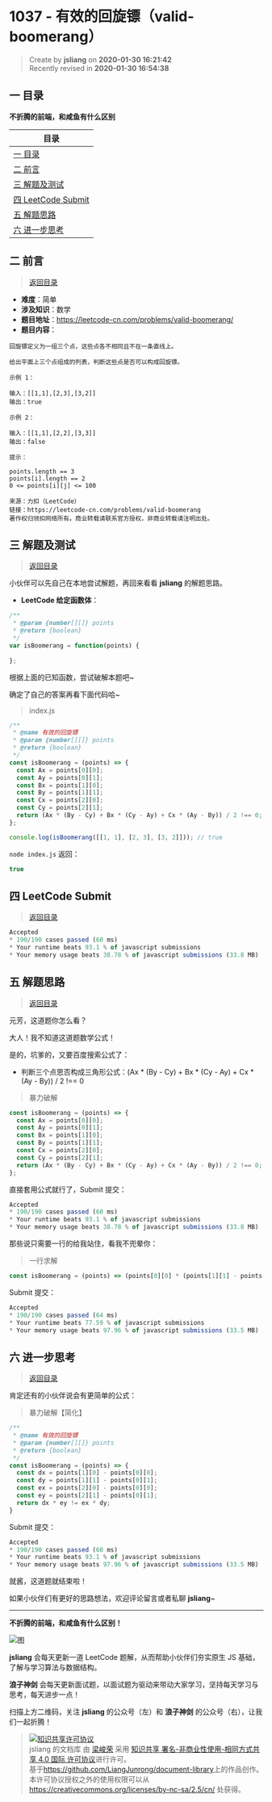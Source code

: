 1037 - 有效的回旋镖（valid-boomerang）
===

> Create by **jsliang** on **2020-01-30 16:21:42**  
> Recently revised in **2020-01-30 16:54:38**

## <a name="chapter-one" id="chapter-one"></a>一 目录

**不折腾的前端，和咸鱼有什么区别**

| 目录 |
| --- | 
| [一 目录](#chapter-one) | 
| <a name="catalog-chapter-two" id="catalog-chapter-two"></a>[二 前言](#chapter-two) |
| <a name="catalog-chapter-three" id="catalog-chapter-three"></a>[三 解题及测试](#chapter-three) |
| <a name="catalog-chapter-four" id="catalog-chapter-four"></a>[四 LeetCode Submit](#chapter-four) |
| <a name="catalog-chapter-five" id="catalog-chapter-five"></a>[五 解题思路](#chapter-five) |
| <a name="catalog-chapter-six" id="catalog-chapter-six"></a>[六 进一步思考](#chapter-six) |

## <a name="chapter-two" id="chapter-two"></a>二 前言

> [返回目录](#chapter-one)

* **难度**：简单
* **涉及知识**：数学
* **题目地址**：https://leetcode-cn.com/problems/valid-boomerang/
* **题目内容**：

```
回旋镖定义为一组三个点，这些点各不相同且不在一条直线上。

给出平面上三个点组成的列表，判断这些点是否可以构成回旋镖。

示例 1：

输入：[[1,1],[2,3],[3,2]]
输出：true

示例 2：

输入：[[1,1],[2,2],[3,3]]
输出：false

提示：

points.length == 3
points[i].length == 2
0 <= points[i][j] <= 100

来源：力扣（LeetCode）
链接：https://leetcode-cn.com/problems/valid-boomerang
著作权归领扣网络所有。商业转载请联系官方授权，非商业转载请注明出处。
```

## <a name="chapter-three" id="chapter-three"></a>三 解题及测试

> [返回目录](#chapter-one)

小伙伴可以先自己在本地尝试解题，再回来看看 **jsliang** 的解题思路。

* **LeetCode 给定函数体**：

```js
/**
 * @param {number[][]} points
 * @return {boolean}
 */
var isBoomerang = function(points) {
    
};
```

根据上面的已知函数，尝试破解本题吧~

确定了自己的答案再看下面代码哈~

> index.js

```js
/**
 * @name 有效的回旋镖
 * @param {number[][]} points
 * @return {boolean}
 */
const isBoomerang = (points) => {
  const Ax = points[0][0];
  const Ay = points[0][1];
  const Bx = points[1][0];
  const By = points[1][1];
  const Cx = points[2][0];
  const Cy = points[2][1];
  return (Ax * (By - Cy) + Bx * (Cy - Ay) + Cx * (Ay - By)) / 2 !== 0;
};

console.log(isBoomerang([[1, 1], [2, 3], [3, 2]])); // true
```

`node index.js` 返回：

```js
true
```

## <a name="chapter-four" id="chapter-four"></a>四 LeetCode Submit

> [返回目录](#chapter-one)

```js
Accepted
* 190/190 cases passed (60 ms)
* Your runtime beats 93.1 % of javascript submissions
* Your memory usage beats 38.78 % of javascript submissions (33.8 MB)
```

## <a name="chapter-five" id="chapter-five"></a>五 解题思路

> [返回目录](#chapter-one)

元芳，这道题你怎么看？

大人！我不知道这道题数学公式！

是的，坑爹的，又要百度搜索公式了：

* 判断三个点思否构成三角形公式：(Ax * (By - Cy) + Bx * (Cy - Ay) + Cx * (Ay - By)) / 2 !== 0

> 暴力破解

```js
const isBoomerang = (points) => {
  const Ax = points[0][0];
  const Ay = points[0][1];
  const Bx = points[1][0];
  const By = points[1][1];
  const Cx = points[2][0];
  const Cy = points[2][1];
  return (Ax * (By - Cy) + Bx * (Cy - Ay) + Cx * (Ay - By)) / 2 !== 0;
};
```

直接套用公式就行了，Submit 提交：

```js
Accepted
* 190/190 cases passed (60 ms)
* Your runtime beats 93.1 % of javascript submissions
* Your memory usage beats 38.78 % of javascript submissions (33.8 MB)
```

那些说只需要一行的给我站住，看我不兜晕你：

> 一行求解

```js
const isBoomerang = (points) => (points[0][0] * (points[1][1] - points[2][1]) + points[1][0] * (points[2][1] - points[0][1]) + points[2][0] * (points[0][1] - points[1][1])) / 2 !== 0;
```

Submit 提交：

```js
Accepted
* 190/190 cases passed (64 ms)
* Your runtime beats 77.59 % of javascript submissions
* Your memory usage beats 97.96 % of javascript submissions (33.5 MB)
```

## <a name="chapter-six" id="chapter-six"></a>六 进一步思考

> [返回目录](#chapter-one)

肯定还有的小伙伴说会有更简单的公式：

> 暴力破解【简化】

```js
/**
 * @name 有效的回旋镖
 * @param {number[][]} points
 * @return {boolean}
 */
const isBoomerang = (points) => {
  const dx = points[1][0] - points[0][0];
  const dy = points[1][1] - points[0][1];
  const ex = points[2][0] - points[0][0];
  const ey = points[2][1] - points[0][1];
  return dx * ey != ex * dy;
}
```

Submit 提交：

```js
Accepted
* 190/190 cases passed (60 ms)
* Your runtime beats 93.1 % of javascript submissions
* Your memory usage beats 97.96 % of javascript submissions (33.5 MB)
```

就酱，这道题就结束啦！

如果小伙伴们有更好的思路想法，欢迎评论留言或者私聊 **jsliang**~

---

**不折腾的前端，和咸鱼有什么区别！**

![图](../../../public-repertory/img/z-index-small.png)

**jsliang** 会每天更新一道 LeetCode 题解，从而帮助小伙伴们夯实原生 JS 基础，了解与学习算法与数据结构。

**浪子神剑** 会每天更新面试题，以面试题为驱动来带动大家学习，坚持每天学习与思考，每天进步一点！

扫描上方二维码，关注 **jsliang** 的公众号（左）和 **浪子神剑** 的公众号（右），让我们一起折腾！

> <a rel="license" href="http://creativecommons.org/licenses/by-nc-sa/4.0/"><img alt="知识共享许可协议" style="border-width:0" src="https://i.creativecommons.org/l/by-nc-sa/4.0/88x31.png" /></a><br /><span xmlns:dct="http://purl.org/dc/terms/" property="dct:title">jsliang 的文档库</span> 由 <a xmlns:cc="http://creativecommons.org/ns#" href="https://github.com/LiangJunrong/document-library" property="cc:attributionName" rel="cc:attributionURL">梁峻荣</a> 采用 <a rel="license" href="http://creativecommons.org/licenses/by-nc-sa/4.0/">知识共享 署名-非商业性使用-相同方式共享 4.0 国际 许可协议</a>进行许可。<br />基于<a xmlns:dct="http://purl.org/dc/terms/" href="https://github.com/LiangJunrong/document-library" rel="dct:source">https://github.com/LiangJunrong/document-library</a>上的作品创作。<br />本许可协议授权之外的使用权限可以从 <a xmlns:cc="http://creativecommons.org/ns#" href="https://creativecommons.org/licenses/by-nc-sa/2.5/cn/" rel="cc:morePermissions">https://creativecommons.org/licenses/by-nc-sa/2.5/cn/</a> 处获得。